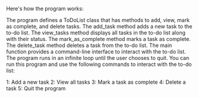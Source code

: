Here's how the program works:

The program defines a ToDoList class that has methods to add, view, mark as complete, and delete tasks.
The add_task method adds a new task to the to-do list.
The view_tasks method displays all tasks in the to-do list along with their status.
The mark_as_complete method marks a task as complete.
The delete_task method deletes a task from the to-do list.
The main function provides a command-line interface to interact with the to-do list.
The program runs in an infinite loop until the user chooses to quit.
You can run this program and use the following commands to interact with the to-do list:

1: Add a new task
2: View all tasks
3: Mark a task as complete
4: Delete a task
5: Quit the program
